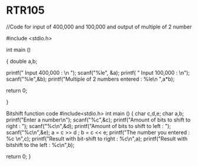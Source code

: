 # RTR105
//Code for input of 400,000 and 100,000 and output of multiple of 2 number


#include <stdio.h>

int main ()

{  double a,b;

printf(" Input 400,000 : \n ");
scanf("%le", &a);
printf( " Input 100,000 : \n");
scanf("%le",&b);
printf("Multiple of 2 numbers entered :  %le\n ",a*b);

return 0;


}

Bitshift function code
#include<stdio.h>
int  main ()
{
char c,d,e;
char a,b;
printf("Enter a number\n");
scanf("%c",&c);
printf("Amount of bits to shift to right : ");
scanf("%c\n",&d);
printf("Amount of bits to shift to left : ");
scanf("%c\n",&e);
a = c >> d ;
b = c << e;
printf("The number you entered : %c \n",c);
printf("Result with bit-shift to right : %c\n",a);
printf("Result with bitshift to the left : %c\n",b);

return 0;
}
